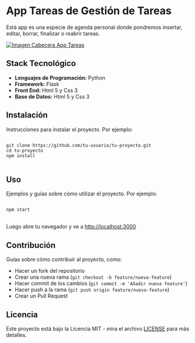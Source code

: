 <h1>App Tareas de Gestión de Tareas</h1>

<p>Está app es una especie de agenda personal donde pondremos insertar, editar, borrar, finalizar o reabrir tareas.</p>
<a href="https://github.com/sergioacunamartin/app-tareas" title="Ver Proyecto App Tareas"><img src="https://github.com/sergioacunamartin/app-tareas/blob/main/cabecera-app-tareas.jpg" alt="Imagen Cabecera App Tareas" /></a>
<h2>Stack Tecnológico</h2>
<ul>
    <li><strong>Lenguajes de Programación:</strong> Python</li>
    <li><strong>Framework:</strong> Flask</li>
    <li><strong>Front End:</strong> Html 5 y Css 3</li>
    <li><strong>Base de Datos:</strong> Html 5 y Css 3</li>
</ul>

<h2 id="instalacion">Instalación</h2>
<p>Instrucciones para instalar el proyecto. Por ejemplo:</p>
<pre>
<code>
git clone https://github.com/tu-usuario/tu-proyecto.git
cd tu-proyecto
npm install
</code>
</pre>

<h2 id="uso">Uso</h2>
<p>Ejemplos y guías sobre cómo utilizar el proyecto. Por ejemplo:</p>
<pre>
<code>
npm start
</code>
</pre>
<p>Luego abre tu navegador y ve a <a href="http://localhost:3000">http://localhost:3000</a></p>

<h2 id="contribucion">Contribución</h2>
<p>Guías sobre cómo contribuir al proyecto, como:</p>
<ul>
    <li>Hacer un fork del repositorio</li>
    <li>Crear una nueva rama (<code>git checkout -b feature/nueva-feature</code>)</li>
    <li>Hacer commit de los cambios (<code>git commit -m 'Añadir nueva feature'</code>)</li>
    <li>Hacer push a la rama (<code>git push origin feature/nueva-feature</code>)</li>
    <li>Crear un Pull Request</li>
</ul>

<h2 id="licencia">Licencia</h2>
<p>Este proyecto está bajo la Licencia MIT - mira el archivo <a href="LICENSE">LICENSE</a> para más detalles.</p>
